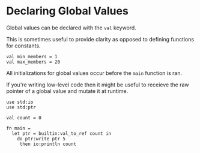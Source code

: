 # Declaring Global Values

Global values can be declared with the `val` keyword. 

This is sometimes useful to provide clarity as opposed to defining functions for constants. 

```lumina
val min_members = 1
val max_members = 20
```

All initializations for global values occur before the `main` function is ran. 

If you're writing low-level code then it might be useful to receieve the raw pointer of a global value and mutate it at runtime.

```lumina
use std:io
use std:ptr

val count = 0

fn main =
  let ptr = builtin:val_to_ref count in
    do ptr:write ptr 5
     then io:println count
```
